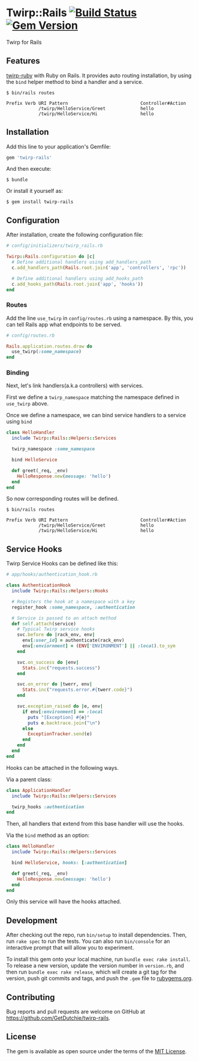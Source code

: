 # Twirp::Rails [![Build Status](https://travis-ci.org/nikushi/twirp-rails.svg?branch=master)](https://travis-ci.org/nikushi/twirp-rails) [![Gem Version](https://badge.fury.io/rb/twirp-rails.svg)](https://badge.fury.io/rb/twirp-rails)

Twirp for Rails

## Features

[twirp-ruby](https://github.com/twitchtv/twirp-ruby) with Ruby on Rails. It provides auto routing installation, by using the `bind` helper method to bind a handler and a service.

```
$ bin/rails routes

Prefix Verb URI Pattern                           Controller#Action
            /twirp/HelloService/Greet             hello
            /twirp/HelloService/Hi                hello
```

## Installation

Add this line to your application's Gemfile:

```ruby
gem 'twirp-rails'
```

And then execute:

    $ bundle

Or install it yourself as:

    $ gem install twirp-rails

## Configuration

After installation, create the following configuration file:

```ruby
# config/initializers/twirp_rails.rb

Twirp::Rails.configuration do |c|
  # Define additional handlers using add_handlers_path
  c.add_handlers_path(Rails.root.join('app', 'controllers', 'rpc'))

  # Define additional handlers using add_hooks_path
  c.add_hooks_path(Rails.root.join('app', 'hooks'))
end
```

### Routes

Add the line `use_twirp` in `config/routes.rb` using a namespace.  By this, you can tell Rails app what endpoints to be served.

```ruby
# config/routes.rb

Rails.application.routes.draw do
  use_twirp(:some_namespace)
end
```

### Binding

Next, let's link handlers(a.k.a controllers) with services.

First we define a `twirp_namespace` matching the namespace defined in `use_twirp` above.

Once we define a namespace, we can bind service handlers to a service using `bind`

```ruby
class HelloHandler
  include Twirp::Rails::Helpers::Services

  twirp_namespace :some_namespace

  bind HelloService

  def greet(_req, _env)
    HelloResponse.new(message: 'hello')
  end
end
```

So now corresponding routes will be defined.

```
$ bin/rails routes

Prefix Verb URI Pattern                           Controller#Action
            /twirp/HelloService/Greet             hello
            /twirp/HelloService/Hi                hello
```

## Service Hooks

Twirp Service Hooks can be defined like this:

```ruby
# app/hooks/authentication_hook.rb

class AuthenticationHook
  include Twirp::Rails::Helpers::Hooks

  # Registers the hook at a namespace with a key
  register_hook :some_namespace, :authentication

  # Service is passed to an attach method
  def self.attach(service)
    # Typical Twirp service hooks
    svc.before do |rack_env, env|
      env[:user_id] = authenticate(rack_env)
      env[:enviornment] = (ENV['ENVIRONMENT'] || :local).to_sym
    end

    svc.on_success do |env|
      Stats.inc("requests.success")
    end

    svc.on_error do |twerr, env|
      Stats.inc("requests.error.#{twerr.code}")
    end

    svc.exception_raised do |e, env|
      if env[:environment] == :local
        puts "[Exception] #{e}"
        puts e.backtrace.join("\n")
      else
        ExceptionTracker.send(e)
      end
    end
  end
end
```

Hooks can be attached in the following ways.

Via a parent class:

```ruby
class ApplicationHandler
  include Twirp::Rails::Helpers::Services

  twirp_hooks :authentication
end
```

Then, all handlers that extend from this base handler will use the hooks.

Via the `bind` method as an option:

```ruby
class HelloHandler
  include Twirp::Rails::Helpers::Services

  bind HelloService, hooks: [:authentication]

  def greet(_req, _env)
    HelloResponse.new(message: 'hello')
  end
end
```

Only this service will have the hooks attached.

## Development

After checking out the repo, run `bin/setup` to install dependencies. Then, run `rake spec` to run the tests. You can also run `bin/console` for an interactive prompt that will allow you to experiment.

To install this gem onto your local machine, run `bundle exec rake install`. To release a new version, update the version number in `version.rb`, and then run `bundle exec rake release`, which will create a git tag for the version, push git commits and tags, and push the `.gem` file to [rubygems.org](https://rubygems.org).

## Contributing

Bug reports and pull requests are welcome on GitHub at https://github.com/GetDutchie/twirp-rails.

## License

The gem is available as open source under the terms of the [MIT License](https://opensource.org/licenses/MIT).
